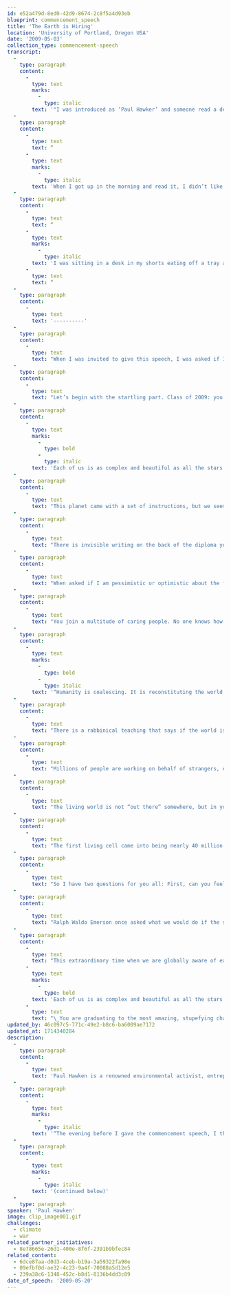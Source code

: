 ```yaml
---
id: e52a479d-8ed0-42d9-8674-2c8f5a4d93eb
blueprint: commencement_speech
title: 'The Earth is Hiring'
location: 'University of Portland, Oregon USA'
date: '2009-05-03'
collection_type: commencement-speech
transcript:
  -
    type: paragraph
    content:
      -
        type: text
        marks:
          -
            type: italic
        text: '"I was introduced as ‘Paul Hawker’ and someone read a desultory bio. I had a crisis of confidence and wondered if I should even be there. I decided that my mandate was to talk to the 800 young people who are graduating the next day, not to try to please the bishops and faculty and alumni. I discarded the speech I had brought and stayed up until midnight and drafted a new one.'
  -
    type: paragraph
    content:
      -
        type: text
        text: “
      -
        type: text
        marks:
          -
            type: italic
        text: 'When I got up in the morning and read it, I didn’t like it any better than the first one, so I tore it up and started over once again, I decided to get to the point, and say what needed to be said. Gone was the customary greeting to the president, faculty, distinguished alumni and so on. I wanted to speak directly to the students from the first line.'
  -
    type: paragraph
    content:
      -
        type: text
        text: “
      -
        type: text
        marks:
          -
            type: italic
        text: 'I was sitting in a desk in my shorts eating off a tray at 11:55 AM when I realized I had to stop. People were downstairs to pick me up. I copied what I had written on the thumb drive, put on my suit, printed the speech in the lobby, placed it my pocket and rushed to the commencement. Frst time I read it all the way through was when I was on the podium, as if someone else had written it, and I was asked to be the reader.'
      -
        type: text
        text: “
  -
    type: paragraph
    content:
      -
        type: text
        text: '----------'
  -
    type: paragraph
    content:
      -
        type: text
        text: "When I was invited to give this speech, I was asked if I could give a simple short talk that was “direct, naked, taut, honest, passionate, lean, shivering, startling, and graceful.” No pressure\_there."
  -
    type: paragraph
    content:
      -
        type: text
        text: "Let’s begin with the startling part. Class of 2009: you are going to have to figure out what it means to be a human being on earth at a time when every living system is declining, and the rate of decline is accelerating. Kind of a mind-boggling situation… but not one peer-reviewed paper published in the last thirty years can refute that statement. Basically, civilization needs a new operating system, you are the programmers, and we need it within a few\_decades."
  -
    type: paragraph
    content:
      -
        type: text
        marks:
          -
            type: bold
          -
            type: italic
        text: 'Each of us is as complex and beautiful as all the stars in the universe. We have done great things and we have gone way off course in terms of honoring creation.'
  -
    type: paragraph
    content:
      -
        type: text
        text: "This planet came with a set of instructions, but we seem to have misplaced them. Important rules like don’t poison the water, soil, or air, don’t let the earth get overcrowded, and don’t touch the thermostat have been broken. Buckminster Fuller said that spaceship earth was so ingeniously designed that no one has a clue that we are on one, flying through the universe at a million miles per hour, with no need for seatbelts, lots of room in coach, and really good food—but all that is\_changing."
  -
    type: paragraph
    content:
      -
        type: text
        text: "There is invisible writing on the back of the diploma you will receive, and in case you didn’t bring lemon juice to decode it, I can tell you what it says: You are Brilliant, and the Earth is Hiring. The earth couldn’t afford to send recruiters or limos to your school. It sent you rain, sunsets, ripe cherries, night blooming jasmine, and that unbelievably cute person you are dating. Take the hint. And here’s the deal: Forget that this task of planet-saving is not possible in the time required. Don’t be put off by people who know what is not possible. Do what needs to be done, and check to see if it was impossible only after you are\_done."
  -
    type: paragraph
    content:
      -
        type: text
        text: "When asked if I am pessimistic or optimistic about the future, my answer is always the same: If you look at the science about what is happening on earth and aren’t pessimistic, you don’t understand the data. But if you meet the people who are working to restore this earth and the lives of the poor, and you aren’t optimistic, you haven’t got a pulse. What I see everywhere in the world are ordinary people willing to confront despair, power, and incalculable odds in order to restore some semblance of grace, justice, and beauty to this world. The poet Adrienne Rich wrote, “So much has been destroyed I have cast my lot with those who, age after age, perversely, with no extraordinary power, reconstitute the world.” There could be no better description. Humanity is coalescing. It is reconstituting the world, and the action is taking place in schoolrooms, farms, jungles, villages, campuses, companies, refuge camps, deserts, fisheries, and\_slums."
  -
    type: paragraph
    content:
      -
        type: text
        text: "You join a multitude of caring people. No one knows how many groups and organizations are working on the most salient issues of our day: climate change, poverty, deforestation, peace, water, hunger, conservation, human rights, and more. This is the largest movement the world has ever seen. Rather than control, it seeks connection. Rather than dominance, it strives to disperse concentrations of power. Like Mercy Corps, it works behind the scenes and gets the job done. Large as it is, no one knows the true size of this movement. It provides hope, support, and meaning to billions of people in the world. Its clout resides in idea, not in force. It is made up of teachers, children, peasants, businesspeople, rappers, organic farmers, nuns, artists, government workers, fisherfolk, engineers, students, incorrigible writers, weeping Muslims, concerned mothers, poets, doctors without borders, grieving Christians, street musicians, the President of the United States of America, and as the writer David James Duncan would say, the Creator, the One who loves us all in such a huge\_way."
  -
    type: paragraph
    content:
      -
        type: text
        marks:
          -
            type: bold
          -
            type: italic
        text: '“Humanity is coalescing. It is reconstituting the world, and the action is taking place in schoolrooms, farms, jungles, villages, campuses, companies, refuge camps, deserts, fisheries, and slums.”'
  -
    type: paragraph
    content:
      -
        type: text
        text: "There is a rabbinical teaching that says if the world is ending and the Messiah arrives, first plant a tree, and then see if the story is true. Inspiration is not garnered from the litanies of what may befall us; it resides in humanity’s willingness to restore, redress, reform, rebuild, recover, reimagine, and reconsider. “One day you finally knew what you had to do, and began, though the voices around you kept shouting their bad advice,” is Mary Oliver’s description of moving away from the profane toward a deep sense of connectedness to the living\_world."
  -
    type: paragraph
    content:
      -
        type: text
        text: "Millions of people are working on behalf of strangers, even if the evening news is usually about the death of strangers. This kindness of strangers has religious, even mythic origins, and very specific eighteenth-century roots. Abolitionists were the first people to create a national and global movement to defend the rights of those they did not know. Until that time, no group had filed a grievance except on behalf of itself. The founders of this movement were largely unknown — Granville Sharp, Thomas Clarkson, Josiah Wedgwood — and their goal was ridiculous on the face of it: at that time three out of four people in the world were enslaved. Enslaving each other was what human beings had done for ages. And the abolitionist movement was greeted with incredulity. Conservative spokesmen ridiculed the abolitionists as liberals, progressives, do-gooders, meddlers, and activists. They were told they would ruin the economy and drive England into poverty. But for the first time in history a group of people organized themselves to help people they would never know, from whom they would never receive direct or indirect benefit. And today tens of millions of people do this every day. It is called the world of non-profits, civil society, schools, social entrepreneurship, non-governmental organizations, and companies who place social and environmental justice at the top of their strategic goals. The scope and scale of this effort is unparalleled in\_history."
  -
    type: paragraph
    content:
      -
        type: text
        text: "The living world is not “out there” somewhere, but in your heart. What do we know about life? In the words of biologist Janine Benyus, life creates the conditions that are conducive to life. I can think of no better motto for a future economy. We have tens of thousands of abandoned homes without people and tens of thousands of abandoned people without homes. We have failed bankers advising failed regulators on how to save failed assets. We are the only species on the planet without full employment. Brilliant. We have an economy that tells us that it is cheaper to destroy earth in real time rather than renew, restore, and sustain it. You can print money to bail out a bank but you can’t print life to bail out a planet. At present we are stealing the future, selling it in the present, and calling it gross domestic product. We can just as easily have an economy that is based on healing the future instead of stealing it. We can either create assets for the future or take the assets of the future. One is called restoration and the other exploitation. And whenever we exploit the earth we exploit people and cause untold suffering. Working for the earth is not a way to get rich, it is a way to be\_rich."
  -
    type: paragraph
    content:
      -
        type: text
        text: "The first living cell came into being nearly 40 million centuries ago, and its direct descendants are in all of our bloodstreams. Literally you are breathing molecules this very second that were inhaled by Moses, Mother Teresa, and Bono. We are vastly interconnected. Our fates are inseparable. We are here because the dream of every cell is to become two cells. And dreams come true. In each of you are one quadrillion cells, 90 percent of which are not human cells. Your body is a community, and without those other microorganisms you would perish in hours. Each human cell has 400 billion molecules conducting millions of processes between trillions of atoms. The total cellular activity in one human body is staggering: one septillion actions at any one moment, a one with twenty-four zeros after it. In a millisecond, our body has undergone ten times more processes than there are stars in the universe, which is exactly what Charles Darwin foretold when he said science would discover that each living creature was a “little universe, formed of a host of self-propagating organisms, inconceivably minute and as numerous as the stars of\_heaven.”"
  -
    type: paragraph
    content:
      -
        type: text
        text: "So I have two questions for you all: First, can you feel your body? Stop for a moment. Feel your body. One septillion activities going on simultaneously, and your body does this so well you are free to ignore it, and wonder instead when this speech will end. You can feel it. It is called life. This is who you are. Second question: who is in charge of your body? Who is managing those molecules? Hopefully not a political party. Life is creating the conditions that are conducive to life inside you, just as in all of nature. Our innate nature is to create the conditions that are conducive to life. What I want you to imagine is that collectively humanity is evincing a deep innate wisdom in coming together to heal the wounds and insults of the\_past."
  -
    type: paragraph
    content:
      -
        type: text
        text: "Ralph Waldo Emerson once asked what we would do if the stars only came out once every thousand years. No one would sleep that night, of course. The world would create new religions overnight. We would be ecstatic, delirious, made rapturous by the glory of God. Instead, the stars come out every night and we watch\_television."
  -
    type: paragraph
    content:
      -
        type: text
        text: "This extraordinary time when we are globally aware of each other and the multiple dangers that threaten civilization has never happened, not in a thousand years, not in ten thousand years.\_"
      -
        type: text
        marks:
          -
            type: bold
        text: 'Each of us is as complex and beautiful as all the stars in the universe. We have done great things and we have gone way off course in terms of honoring creation.'
      -
        type: text
        text: "\_You are graduating to the most amazing, stupefying challenge ever bequeathed to any generation. The generations before you failed. They didn’t stay up all night. They got distracted and lost sight of the fact that life is a miracle every moment of your existence. Nature beckons you to be on her side. You couldn’t ask for a better boss. The most unrealistic person in the world is the cynic, not the dreamer. Hope only makes"
updated_by: 46c097c5-771c-49e2-b8c6-ba6009ae7172
updated_at: 1714340284
description:
  -
    type: paragraph
    content:
      -
        type: text
        text: 'Paul Hawken is a renowned environmental activist, entrepreneur and author. He is also the man behind Project Drawdown. Here is what he wrote about delivering this speech:'
  -
    type: paragraph
    content:
      -
        type: text
        marks:
          -
            type: italic
        text: '“The evening before I gave the commencement speech, I threw the original away. That night, at a party given for those receiving honorary degrees, I got the distinct impression that some of the trustees and officials were not happy about my being the commencement speaker."'
  -
    type: paragraph
    content:
      -
        type: text
        marks:
          -
            type: italic
        text: '(continued below)'
  -
    type: paragraph
speaker: 'Paul Hawken'
image: clip_image001.gif
challenges:
  - climate
  - war
related_partner_initiatives:
  - 8e78665e-26d1-400e-8f6f-2391b9bfec84
related_content:
  - 6dce87aa-d0d3-4ceb-b19a-3a59322fa98e
  - 09efbf0d-ae32-4c23-9a4f-70088a5d12e5
  - 239a38c6-1348-452c-b8d1-8136b4dd3c89
date_of_speech: '2009-05-20'
---
```


